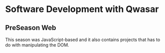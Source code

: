 <h1>Software Development with Qwasar</h1>
<h2>PreSeason Web</h2>
<p>This season was JavaScript-based and it also contains projects that has to do with manipulating the DOM.</p>